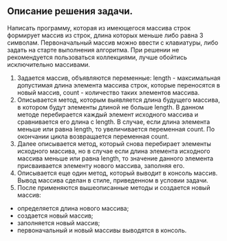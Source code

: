 ## Описание решения задачи.

Написать программу, которая из имеющегося массива строк формирует массив из строк,
длина которых меньше либо равна 3 символам. Первоначальный массив можно ввести с клавиатуры,
либо задать на старте выполнения алгоритма. При решении не рекомендуется пользоваться
коллекциями, лучше обойтись исключительно массивами.

1. Задается массив, объявляются переменные: length - максимальная допустимая длина элемента массива строк,
которые переносятся в новый массив, count - количество таких элементов массива.
2. Описывается метод, которым выявляется длина будущего массива, в котором будут элементы длиной не больше length.
В данном методе перебирается каждый элемент исходного массива и сравнивается его длина с length. 
В случае, если длина элемента меньше или равна length, то увеличивается переменная count. 
По окончании цикла возвращается переменная count.
3. Далее описывается метод, который снова перебирает элементы исходного массива, 
но в случае если длина элемента исходного массива меньше или равна length, 
то значение данного элемента присваивается элементу нового массива, заполняя его.
4. Описывается еще один метод, который выводит в консоль массив. 
Вывод массива сделан в стиле, приведенном в условии задачи.
5. После применяются вышеописанные методы и создается новый массив:
- определяется длина нового массива;
- создается новый массив;
- заполняется новый массив;
- первоначальный и новый массивы выводятся в консоль.